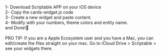 1- Download Scriptable APP on your iOS device <br>
2- Copy the cards-widget.js code  <br>
3- Create a new widget and paste content.  <br>
4- Modify with your numbers, theme colors and entity name. <br>
and Done!🤩 <br>
 <br>
PRO TIP: If you are a Apple Ecosystem user and you have a Mac, you can edit/create the files straight on your mac. Go to iCloud Drive > Scriptable > see your widgets there.